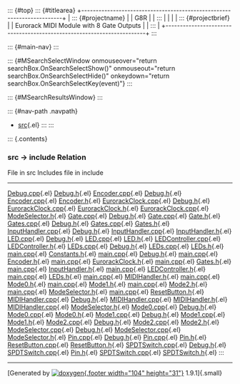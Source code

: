 ::: {#top}
::: {#titlearea}
+-----------------------------------------------------------------------+
| ::: {#projectname}                                                    |
| G8R                                                                   |
| :::                                                                   |
|                                                                       |
| ::: {#projectbrief}                                                   |
| Eurorack MIDI Module with 8 Gate Outputs                              |
| :::                                                                   |
+-----------------------------------------------------------------------+
:::

::: {#main-nav}
:::

::: {#MSearchSelectWindow onmouseover="return searchBox.OnSearchSelectShow()" onmouseout="return searchBox.OnSearchSelectHide()" onkeydown="return searchBox.OnSearchSelectKey(event)"}
:::

::: {#MSearchResultsWindow}
:::

::: {#nav-path .navpath}
-   [src](dir_68267d1309a1af8e8297ef4c3efbcdba.html){.el}
:::
:::

::: {.contents}
### src → include Relation

  File in src                                         Includes file in include
  --------------------------------------------------- -----------------------------------------------
  [Debug.cpp](Debug_8cpp.html){.el}                   [Debug.h](Debug_8h.html){.el}
  [Encoder.cpp](Encoder_8cpp.html){.el}               [Debug.h](Debug_8h.html){.el}
  [Encoder.cpp](Encoder_8cpp.html){.el}               [Encoder.h](Encoder_8h.html){.el}
  [EurorackClock.cpp](EurorackClock_8cpp.html){.el}   [Debug.h](Debug_8h.html){.el}
  [EurorackClock.cpp](EurorackClock_8cpp.html){.el}   [EurorackClock.h](EurorackClock_8h.html){.el}
  [EurorackClock.cpp](EurorackClock_8cpp.html){.el}   [ModeSelector.h](ModeSelector_8h.html){.el}
  [Gate.cpp](Gate_8cpp.html){.el}                     [Debug.h](Debug_8h.html){.el}
  [Gate.cpp](Gate_8cpp.html){.el}                     [Gate.h](Gate_8h.html){.el}
  [Gates.cpp](Gates_8cpp.html){.el}                   [Debug.h](Debug_8h.html){.el}
  [Gates.cpp](Gates_8cpp.html){.el}                   [Gates.h](Gates_8h.html){.el}
  [InputHandler.cpp](InputHandler_8cpp.html){.el}     [Debug.h](Debug_8h.html){.el}
  [InputHandler.cpp](InputHandler_8cpp.html){.el}     [InputHandler.h](InputHandler_8h.html){.el}
  [LED.cpp](LED_8cpp.html){.el}                       [Debug.h](Debug_8h.html){.el}
  [LED.cpp](LED_8cpp.html){.el}                       [LED.h](LED_8h.html){.el}
  [LEDController.cpp](LEDController_8cpp.html){.el}   [LEDController.h](LEDController_8h.html){.el}
  [LEDs.cpp](LEDs_8cpp.html){.el}                     [Debug.h](Debug_8h.html){.el}
  [LEDs.cpp](LEDs_8cpp.html){.el}                     [LEDs.h](LEDs_8h.html){.el}
  [main.cpp](main_8cpp.html){.el}                     [Constants.h](Constants_8h.html){.el}
  [main.cpp](main_8cpp.html){.el}                     [Debug.h](Debug_8h.html){.el}
  [main.cpp](main_8cpp.html){.el}                     [Encoder.h](Encoder_8h.html){.el}
  [main.cpp](main_8cpp.html){.el}                     [EurorackClock.h](EurorackClock_8h.html){.el}
  [main.cpp](main_8cpp.html){.el}                     [Gates.h](Gates_8h.html){.el}
  [main.cpp](main_8cpp.html){.el}                     [InputHandler.h](InputHandler_8h.html){.el}
  [main.cpp](main_8cpp.html){.el}                     [LEDController.h](LEDController_8h.html){.el}
  [main.cpp](main_8cpp.html){.el}                     [LEDs.h](LEDs_8h.html){.el}
  [main.cpp](main_8cpp.html){.el}                     [MIDIHandler.h](MIDIHandler_8h.html){.el}
  [main.cpp](main_8cpp.html){.el}                     [Mode0.h](Mode0_8h.html){.el}
  [main.cpp](main_8cpp.html){.el}                     [Mode1.h](Mode1_8h.html){.el}
  [main.cpp](main_8cpp.html){.el}                     [Mode2.h](Mode2_8h.html){.el}
  [main.cpp](main_8cpp.html){.el}                     [ModeSelector.h](ModeSelector_8h.html){.el}
  [main.cpp](main_8cpp.html){.el}                     [ResetButton.h](ResetButton_8h.html){.el}
  [MIDIHandler.cpp](MIDIHandler_8cpp.html){.el}       [Debug.h](Debug_8h.html){.el}
  [MIDIHandler.cpp](MIDIHandler_8cpp.html){.el}       [MIDIHandler.h](MIDIHandler_8h.html){.el}
  [MIDIHandler.cpp](MIDIHandler_8cpp.html){.el}       [ModeSelector.h](ModeSelector_8h.html){.el}
  [Mode0.cpp](Mode0_8cpp.html){.el}                   [Debug.h](Debug_8h.html){.el}
  [Mode0.cpp](Mode0_8cpp.html){.el}                   [Mode0.h](Mode0_8h.html){.el}
  [Mode1.cpp](Mode1_8cpp.html){.el}                   [Debug.h](Debug_8h.html){.el}
  [Mode1.cpp](Mode1_8cpp.html){.el}                   [Mode1.h](Mode1_8h.html){.el}
  [Mode2.cpp](Mode2_8cpp.html){.el}                   [Debug.h](Debug_8h.html){.el}
  [Mode2.cpp](Mode2_8cpp.html){.el}                   [Mode2.h](Mode2_8h.html){.el}
  [ModeSelector.cpp](ModeSelector_8cpp.html){.el}     [Debug.h](Debug_8h.html){.el}
  [ModeSelector.cpp](ModeSelector_8cpp.html){.el}     [ModeSelector.h](ModeSelector_8h.html){.el}
  [Pin.cpp](Pin_8cpp.html){.el}                       [Debug.h](Debug_8h.html){.el}
  [Pin.cpp](Pin_8cpp.html){.el}                       [Pin.h](Pin_8h.html){.el}
  [ResetButton.cpp](ResetButton_8cpp.html){.el}       [ResetButton.h](ResetButton_8h.html){.el}
  [SPDTSwitch.cpp](SPDTSwitch_8cpp.html){.el}         [Debug.h](Debug_8h.html){.el}
  [SPDTSwitch.cpp](SPDTSwitch_8cpp.html){.el}         [Pin.h](Pin_8h.html){.el}
  [SPDTSwitch.cpp](SPDTSwitch_8cpp.html){.el}         [SPDTSwitch.h](SPDTSwitch_8h.html){.el}
:::

------------------------------------------------------------------------

[Generated by [![doxygen](doxygen.svg){.footer width="104"
height="31"}](https://www.doxygen.org/index.html) 1.9.1]{.small}
